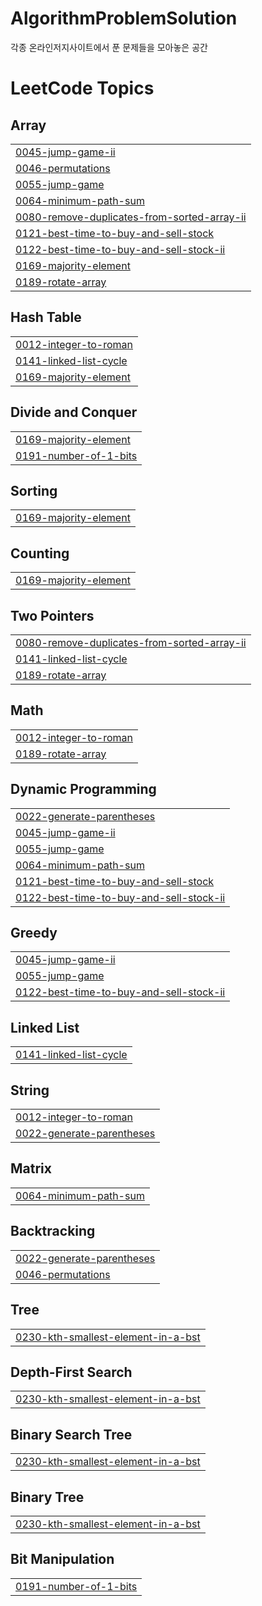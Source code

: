 # AlgorithmProblemSolution
각종 온라인저지사이트에서 푼 문제들을 모아놓은 공간
<!---LeetCode Topics Start-->
# LeetCode Topics
## Array
|  |
| ------- |
| [0045-jump-game-ii](https://github.com/10kseok/AlgorithmProblemSolution/tree/master/0045-jump-game-ii) |
| [0046-permutations](https://github.com/10kseok/AlgorithmProblemSolution/tree/master/0046-permutations) |
| [0055-jump-game](https://github.com/10kseok/AlgorithmProblemSolution/tree/master/0055-jump-game) |
| [0064-minimum-path-sum](https://github.com/10kseok/AlgorithmProblemSolution/tree/master/0064-minimum-path-sum) |
| [0080-remove-duplicates-from-sorted-array-ii](https://github.com/10kseok/AlgorithmProblemSolution/tree/master/0080-remove-duplicates-from-sorted-array-ii) |
| [0121-best-time-to-buy-and-sell-stock](https://github.com/10kseok/AlgorithmProblemSolution/tree/master/0121-best-time-to-buy-and-sell-stock) |
| [0122-best-time-to-buy-and-sell-stock-ii](https://github.com/10kseok/AlgorithmProblemSolution/tree/master/0122-best-time-to-buy-and-sell-stock-ii) |
| [0169-majority-element](https://github.com/10kseok/AlgorithmProblemSolution/tree/master/0169-majority-element) |
| [0189-rotate-array](https://github.com/10kseok/AlgorithmProblemSolution/tree/master/0189-rotate-array) |
## Hash Table
|  |
| ------- |
| [0012-integer-to-roman](https://github.com/10kseok/AlgorithmProblemSolution/tree/master/0012-integer-to-roman) |
| [0141-linked-list-cycle](https://github.com/10kseok/AlgorithmProblemSolution/tree/master/0141-linked-list-cycle) |
| [0169-majority-element](https://github.com/10kseok/AlgorithmProblemSolution/tree/master/0169-majority-element) |
## Divide and Conquer
|  |
| ------- |
| [0169-majority-element](https://github.com/10kseok/AlgorithmProblemSolution/tree/master/0169-majority-element) |
| [0191-number-of-1-bits](https://github.com/10kseok/AlgorithmProblemSolution/tree/master/0191-number-of-1-bits) |
## Sorting
|  |
| ------- |
| [0169-majority-element](https://github.com/10kseok/AlgorithmProblemSolution/tree/master/0169-majority-element) |
## Counting
|  |
| ------- |
| [0169-majority-element](https://github.com/10kseok/AlgorithmProblemSolution/tree/master/0169-majority-element) |
## Two Pointers
|  |
| ------- |
| [0080-remove-duplicates-from-sorted-array-ii](https://github.com/10kseok/AlgorithmProblemSolution/tree/master/0080-remove-duplicates-from-sorted-array-ii) |
| [0141-linked-list-cycle](https://github.com/10kseok/AlgorithmProblemSolution/tree/master/0141-linked-list-cycle) |
| [0189-rotate-array](https://github.com/10kseok/AlgorithmProblemSolution/tree/master/0189-rotate-array) |
## Math
|  |
| ------- |
| [0012-integer-to-roman](https://github.com/10kseok/AlgorithmProblemSolution/tree/master/0012-integer-to-roman) |
| [0189-rotate-array](https://github.com/10kseok/AlgorithmProblemSolution/tree/master/0189-rotate-array) |
## Dynamic Programming
|  |
| ------- |
| [0022-generate-parentheses](https://github.com/10kseok/AlgorithmProblemSolution/tree/master/0022-generate-parentheses) |
| [0045-jump-game-ii](https://github.com/10kseok/AlgorithmProblemSolution/tree/master/0045-jump-game-ii) |
| [0055-jump-game](https://github.com/10kseok/AlgorithmProblemSolution/tree/master/0055-jump-game) |
| [0064-minimum-path-sum](https://github.com/10kseok/AlgorithmProblemSolution/tree/master/0064-minimum-path-sum) |
| [0121-best-time-to-buy-and-sell-stock](https://github.com/10kseok/AlgorithmProblemSolution/tree/master/0121-best-time-to-buy-and-sell-stock) |
| [0122-best-time-to-buy-and-sell-stock-ii](https://github.com/10kseok/AlgorithmProblemSolution/tree/master/0122-best-time-to-buy-and-sell-stock-ii) |
## Greedy
|  |
| ------- |
| [0045-jump-game-ii](https://github.com/10kseok/AlgorithmProblemSolution/tree/master/0045-jump-game-ii) |
| [0055-jump-game](https://github.com/10kseok/AlgorithmProblemSolution/tree/master/0055-jump-game) |
| [0122-best-time-to-buy-and-sell-stock-ii](https://github.com/10kseok/AlgorithmProblemSolution/tree/master/0122-best-time-to-buy-and-sell-stock-ii) |
## Linked List
|  |
| ------- |
| [0141-linked-list-cycle](https://github.com/10kseok/AlgorithmProblemSolution/tree/master/0141-linked-list-cycle) |
## String
|  |
| ------- |
| [0012-integer-to-roman](https://github.com/10kseok/AlgorithmProblemSolution/tree/master/0012-integer-to-roman) |
| [0022-generate-parentheses](https://github.com/10kseok/AlgorithmProblemSolution/tree/master/0022-generate-parentheses) |
## Matrix
|  |
| ------- |
| [0064-minimum-path-sum](https://github.com/10kseok/AlgorithmProblemSolution/tree/master/0064-minimum-path-sum) |
## Backtracking
|  |
| ------- |
| [0022-generate-parentheses](https://github.com/10kseok/AlgorithmProblemSolution/tree/master/0022-generate-parentheses) |
| [0046-permutations](https://github.com/10kseok/AlgorithmProblemSolution/tree/master/0046-permutations) |
## Tree
|  |
| ------- |
| [0230-kth-smallest-element-in-a-bst](https://github.com/10kseok/AlgorithmProblemSolution/tree/master/0230-kth-smallest-element-in-a-bst) |
## Depth-First Search
|  |
| ------- |
| [0230-kth-smallest-element-in-a-bst](https://github.com/10kseok/AlgorithmProblemSolution/tree/master/0230-kth-smallest-element-in-a-bst) |
## Binary Search Tree
|  |
| ------- |
| [0230-kth-smallest-element-in-a-bst](https://github.com/10kseok/AlgorithmProblemSolution/tree/master/0230-kth-smallest-element-in-a-bst) |
## Binary Tree
|  |
| ------- |
| [0230-kth-smallest-element-in-a-bst](https://github.com/10kseok/AlgorithmProblemSolution/tree/master/0230-kth-smallest-element-in-a-bst) |
## Bit Manipulation
|  |
| ------- |
| [0191-number-of-1-bits](https://github.com/10kseok/AlgorithmProblemSolution/tree/master/0191-number-of-1-bits) |
<!---LeetCode Topics End-->